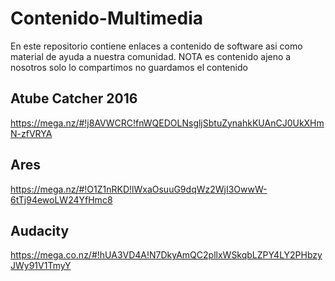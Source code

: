 # Contenido-Multimedia
En este repositorio contiene enlaces a contenido de software asi como material de ayuda a nuestra comunidad. NOTA es contenido ajeno a nosotros solo lo compartimos no guardamos el contenido

## Atube Catcher 2016

https://mega.nz/#!j8AVWCRC!fnWQEDOLNsgljSbtuZynahkKUAnCJ0UkXHmN-zfVRYA

## Ares

https://mega.nz/#!O1Z1nRKD!lWxaOsuuG9dqWz2WjI3OwwW-6tTj94ewoLW24YfHmc8

## Audacity  

https://mega.co.nz/#!hUA3VD4A!N7DkyAmQC2pllxWSkqbLZPY4LY2PHbzyJWy91V1TmyY
